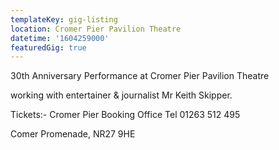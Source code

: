 ```yaml
---
templateKey: gig-listing
location: Cromer Pier Pavilion Theatre
datetime: '1604259000'
featuredGig: true
---
```

30th Anniversary Performance at Cromer Pier Pavilion Theatre

working with entertainer & journalist Mr Keith Skipper.

Tickets:- Cromer Pier Booking Office Tel 01263 512 495

Comer Promenade, NR27 9HE
